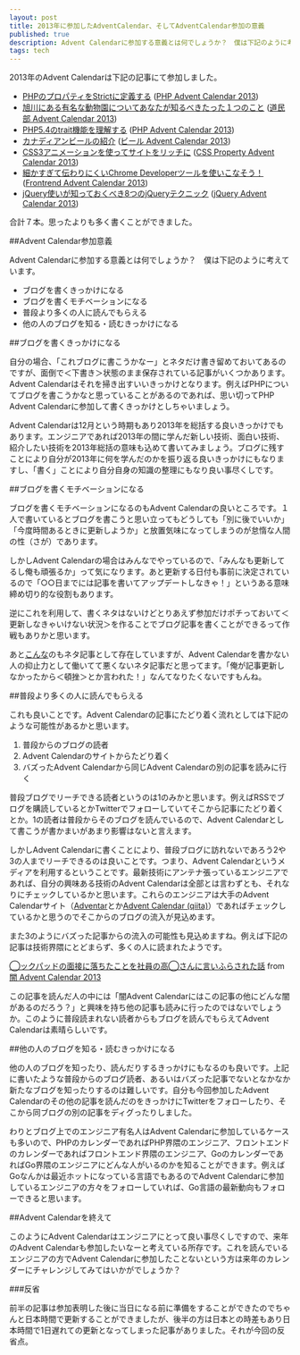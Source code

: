 ```yaml
---
layout: post
title: 2013年に参加したAdventCalendar、そしてAdventCalendar参加の意義
published: true
description: Advent Calendarに参加する意義とは何でしょうか？　僕は下記のように考えています。 ブログを書くきっかけになる ブログを書くモチベーションになる 普段より多くの人に読んでもらえる 他の人のブログを知る・読むきっかけになる
tags: tech
---
```


2013年のAdvent Calendarは下記の記事にて参加しました。

* [PHPのプロパティをStrictに定義する](http://blog.toshimaru.net/php-force-property/) ([PHP Advent Calendar 2013](http://www.adventar.org/calendars/101))
* [旭川にある有名な動物園についてあなたが知るべきたった１つのこと](http://blog.toshimaru.net/one-thing-you-should-know-about-asahikawa/) ([道民部 Advent Calendar 2013](http://www.adventar.org/calendars/77))
* [PHP5.4のtrait機能を理解する](http://blog.toshimaru.net/php-trait/) ([PHP Advent Calendar 2013](http://www.adventar.org/calendars/101))
* [カナディアンビールの紹介](http://blog.toshimaru.net/canadian-beers/) ([ビール Advent Calendar 2013](http://www.adventar.org/calendars/86))
* [CSS3アニメーションを使ってサイトをリッチに](http://blog.toshimaru.net/css-animation/) ([CSS Property Advent Calendar 2013](http://www.adventar.org/calendars/57))
* [細かすぎて伝わりにくいChrome Developerツールを使いこなそう！](http://blog.toshimaru.net/chrome-dev-tool/) ([Frontrend Advent Calendar 2013](http://www.adventar.org/calendars/62))
* [jQuery使いが知っておくべき8つのjQueryテクニック](http://blog.toshimaru.net/jquery-8-tips/) ([jQuery Advent Calendar 2013](http://www.adventar.org/calendars/135))

合計７本。思ったよりも多く書くことができました。

##Advent Calendar参加意義

Advent Calendarに参加する意義とは何でしょうか？　僕は下記のように考えています。

* ブログを書くきっかけになる
* ブログを書くモチベーションになる
* 普段より多くの人に読んでもらえる
* 他の人のブログを知る・読むきっかけになる

##ブログを書くきっかけになる

自分の場合、「これブログに書こうかなー」とネタだけ書き留めておいてあるのですが、面倒で＜下書き＞状態のまま保存されている記事がいくつかあります。Advent Calendarはそれを掃き出すいいきっかけとなります。例えばPHPについてブログを書こうかなと思っていることがあるのであれば、思い切ってPHP Advent Calendarに参加して書くきっかけとしちゃいましょう。

Advent Calendarは12月という時期もあり2013年を総括する良いきっかけでもあります。エンジニアであれば2013年の間に学んだ新しい技術、面白い技術、紹介したい技術を2013年総括の意味も込めて書いてみましょう。ブログに残すことにより自分が2013年に何を学んだのかを振り返る良いきっかけにもなりますし、「書く」ことにより自分自身の知識の整理にもなり良い事尽くしです。

##ブログを書くモチベーションになる

ブログを書くモチベーションになるのもAdvent Calendarの良いところです。１人で書いているとブログを書こうと思い立ってもどうしても「別に後でいいか」「今度時間あるときに更新しようか」と放置気味になってしまうのが怠惰な人間の性（さが）であります。

しかしAdvent Calendarの場合はみんなでやっているので、「みんなも更新してるし俺も頑張るか」って気になります。あと更新する日付も事前に決定されているので「○○日までには記事を書いてアップデートしなきゃ！」というある意味締め切り的な役割もあります。

逆にこれを利用して、書くネタはないけどとりあえず参加だけポチっておいて＜更新しなきゃいけない状況＞を作ることでブログ記事を書くことができるって作戦もありかと思います。

あと[こんな](http://dic.nicovideo.jp/a/%E9%A0%93%E6%8C%AB%E3%81%97%E3%81%9F%E6%8A%80%E8%A1%93%E7%B3%BB%E3%82%A2%E3%83%89%E3%83%99%E3%83%B3%E3%83%88%E3%82%AB%E3%83%AC%E3%83%B3%E3%83%80%E3%83%BC%E3%81%AE%E4%B8%80%E8%A6%A7(2013%E5%B9%B4))のもネタ記事として存在していますが、Advent Calendarを書かない人の抑止力として働いてて悪くないネタ記事だと思ってます。「俺が記事更新しなかったから＜頓挫＞とか言われた！」なんてなりたくないですもんね。

##普段より多くの人に読んでもらえる

これも良いことです。Advent Calendarの記事にたどり着く流れとしては下記のような可能性があるかと思います。

1. 普段からのブログの読者
2. Advent Calendarのサイトからたどり着く
3. バズったAdvent Calendarから同じAdvent Calendarの別の記事を読みに行く

普段ブログでリーチできる読者というのは1のみかと思います。例えばRSSでブログを購読しているとかTwitterでフォローしていてそこから記事にたどり着くとか。1の読者は普段からそのブログを読んでいるので、Advent Calendarとして書こうが書かまいがあまり影響はないと言えます。

しかしAdvent Calendarに書くことにより、普段ブログに訪れないであろう2や3の人までリーチできるのは良いことです。つまり、Advent Calendarというメディアを利用するということです。最新技術にアンテナ張っているエンジニアであれば、自分の興味ある技術のAdvent Calendarは全部とは言わずとも、それなりにチェックしているかと思います。これらのエンジニアは大手のAdvent Calendarサイト（[Adventar](http://www.adventar.org/)とか[Advent Calendar (qiita)](http://qiita.com/advent-calendar)）であればチェックしているかと思うのでそこからのブログの流入が見込めます。

また3のようにバズった記事からの流入の可能性も見込めますね。例えば下記の記事は技術界隈にとどまらず、多くの人に読まれたようです。

[◯ックパッドの面接に落ちたことを社員の高◯さんに言いふらされた話](http://blog.jugyo.org/post/70240698465) from [闇 Advent Calendar 2013](http://www.adventar.org/calendars/252)

この記事を読んだ人の中には「闇Advent Calendarにはこの記事の他にどんな闇があるのだろう？」と興味を持ち他の記事も読みに行ったのではないでしょうか。このように普段読まれない読者からもブログを読んでもらえてAdvent Calendarは素晴らしいです。

##他の人のブログを知る・読むきっかけになる

他の人のブログを知ったり、読んだりするきっかけにもなるのも良いです。上記に書いたような普段からのブログ読者、あるいはバズった記事でないとなかなか新たなブログを知ったりするのは難しいです。自分も今回参加したAdvent Calendarのその他の記事を読んだのをきっかけにTwitterをフォローしたり、そこから同ブログの別の記事をディグったりしました。

わりとブログ上でのエンジニア有名人はAdvent Calendarに参加しているケースも多いので、PHPのカレンダーであればPHP界隈のエンジニア、フロントエンドのカレンダーであればフロントエンド界隈のエンジニア、GoのカレンダーであればGo界隈のエンジニアにどんな人がいるのかを知ることができます。例えばGoなんかは最近ホットになっている言語でもあるのでAdvent Calendarに参加しているエンジニアの方々をフォローしていれば、Go言語の最新動向もフォローできると思います。

##Advent Calendarを終えて

このようにAdvent Calendarはエンジニアにとって良い事尽くしですので、来年のAdvent Calendarも参加したいなーと考えている所存です。これを読んでいるエンジニアの方でAdvent Calendarに参加したことないという方は来年のカレンダーにチャレンジしてみてはいかがでしょうか？

###反省

前半の記事は参加表明した後に当日になる前に準備をすることができたのでちゃんと日本時間で更新することができましたが、後半の方は日本との時差もあり日本時間で1日遅れての更新となってしまった記事がありました。それが今回の反省点。
